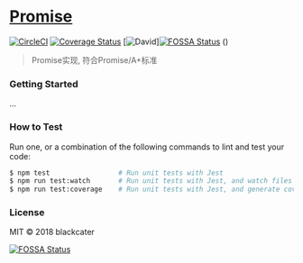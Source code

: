 # [Promise](https://github.com/blackcater/Promise)

[![CircleCI](https://circleci.com/gh/blackcater/Promise/tree/master.svg?style=svg)](https://circleci.com/gh/blackcater/Promise/tree/master)
[![Coverage Status](https://coveralls.io/repos/github/blackcater/Promise/badge.svg?branch=master)](https://coveralls.io/github/blackcater/Promise?branch=master)
[![David](https://img.shields.io/david/blackcater/Promise.svg)][![FOSSA Status](https://app.fossa.io/api/projects/git%2Bgithub.com%2Fblackcater%2FPromise.svg?type=shield)](https://app.fossa.io/projects/git%2Bgithub.com%2Fblackcater%2FPromise?ref=badge_shield)
()

> Promise实现, 符合Promise/A+标准

### Getting Started

...

### How to Test

Run one, or a combination of the following commands to lint and test your code:

```sh
$ npm test                 # Run unit tests with Jest
$ npm run test:watch       # Run unit tests with Jest, and watch files for changes
$ npm run test:coverage    # Run unit tests with Jest, and generate coverage report
```

### License

MIT © 2018 blackcater


[![FOSSA Status](https://app.fossa.io/api/projects/git%2Bgithub.com%2Fblackcater%2FPromise.svg?type=large)](https://app.fossa.io/projects/git%2Bgithub.com%2Fblackcater%2FPromise?ref=badge_large)
